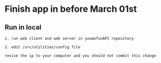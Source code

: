 # Finish app in before March 01st

## Run in local


    1. run web client and web server in youmefunAPI repository

    2. edit /src/utilities/config file

    revise the ip to your computer and you should not commit this change
